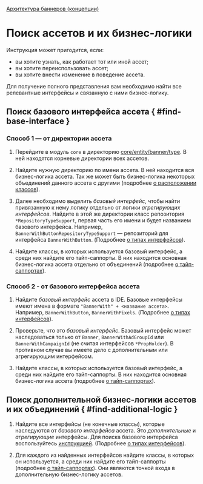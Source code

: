[Архитектура баннеров (концепции)](concept.md) <br/>

# Поиск ассетов и их бизнес-логики

Инструкция может пригодится, если:

- вы хотите узнать, как работает тот или иной ассет;
- вы хотите переиспользовать ассет;
- вы хотите внести изменение в поведение ассета.

Для получение полного представления вам необходимо найти все релевантные интерфейсы и связанную с ними бизнес-логику.

## Поиск базового интерфейса ассета { #find-base-interface }

### Способ 1 — от директории ассета

1. Перейдите в модуль `core` в директорию [core/entity/banner/type](https://a.yandex-team.ru/arc/trunk/arcadia/direct/core/src/main/java/ru/yandex/direct/core/entity/banner/type). В ней находятся корневые директории всех ассетов.

1. Найдите нужную директорию по имени ассета. В ней находится вся бизнес-логика ассета. Так же может быть бизнес-логика некоторых объединений данного ассета с другими (подробнее [о расположении классов](concept.md#asset-directory)).

1. Далее необходимо выделить _базовый интерфейс_, чтобы найти привязанную к нему логику отдельно от логики _агрегирующих интерфейсов_. Найдите в этой же директории класс репозитория `*RepositoryTypeSupport`, первая часть его имени и будет названием базового интерфейса. Например, `BannerWithButtonRepositoryTypeSupport` — репозиторий для интерфейса `BannerWithButton`. (Подробнее [о типах интерфейсов](concept.md#asset-interface)).

1. Найдите классы, в которых используется базовый интерфейс, а среди них найдите его тайп-саппорты. В них находится основная бизнес-логика ассета отдельно от объединений (подробнее [о тайп-саппортах](concept.md#asset-business-logic)).

### Способ 2 - от базового интерфейса ассета

1. Найдите _базовый интерфейс_ ассета в IDE. Базовые интерфейсы имеют имена в формате `"BannerWith" + <название ассета>`. Например, `BannerWithButton`, `BannerWithPixels`. (Подробнее [о типах интерфейсов](concept.md#asset-interface)).

1. Проверьте, что это _базовый интерфейс_. Базовый интерфейс может наследоваться только от `Banner`, `BannerWithAdGroupId` или `BannerWithCampaignId` (не считая интерфейсов `*PropHolder`). В противном случае вы имеете дело с дополнительным или агрегирующим интерфейсом.

1. Найдите классы, в которых используется базовый интерфейс, а среди них найдите его тайп-саппорты. В них находится основная бизнес-логика ассета (подробнее [о тайп-саппортах](concept.md#asset-business-logic)).

## Поиск дополнительной бизнес-логики ассетов и их объединений { #find-additional-logic }

1. Найдите все интерфейсы (не конечные классы), которые наследуются от _базового интерфейса_ ассета. Это _дополнительные_ и _агрегирующие_ интерфейсы. Для поиска базового интерфейса воспользуйтесь [инструкцией](#find-base-interface). (Подробнее [о типах интерфейсов](concept.md#asset-interface)).

1. Для каждого из найденных интерфейсов найдите классы, в которых он используется, а среди них найдите его тайп-саппорты (подробнее [о тайп-саппортах](concept.md#asset-business-logic)). Они являются точкой входа в дополнительную бизнес-логику ассетов.
